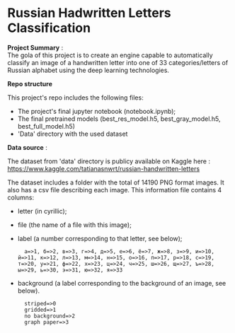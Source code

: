 # Russian Hadwritten Letters Classification 

**Project Summary** :   
The gola of this project is to create an engine capable to automatically classify an image of a handwritten letter into one of 33 categories/letters of Russian alphabet using the deep learning technologies.

**Repo structure**

This project's repo includes the following files:

- The project's final jupyter notebook (notebook.ipynb);
- The final pretrained models (best_res_model.h5, best_gray_model.h5, best_full_model.h5)
- 'Data' directory with the used dataset

**Data source** :    

The dataset from 'data' directory is publicy available on Kaggle here : 
https://www.kaggle.com/tatianasnwrt/russian-handwritten-letters

The dataset includes a folder with the total of 14190 PNG format images. It also has a csv file describing each image. This information file contains 4 columns:

- letter (in cyrillic);
- file (the name of a file with this image);
- label (a number corresponding to that letter, see below);

        а=>1, б=>2, в=>3, г=>4, д=>5, е=>6, ё=>7, ж=>8, з=>9, и=>10, й=>11, к=>12, л=>13, м=>14, н=>15, о=>16, п=>17, р=>18, с=>19, т=>20, у=>21, ф=>22, х=>23, ц=>24, ч=>25, ш=>26, щ=>27, ъ=>28, ы=>29, ь=>30, э=>31, ю=>32, я=>33

- background (a label corresponding to the background of an image, see below).

        striped=>0
        gridded=>1
        no background=>2
        graph paper=>3
